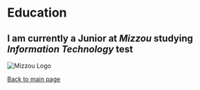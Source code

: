 # Education

## I am currently a Junior at _Mizzou_ studying _Information Technology_ test
![Mizzou Logo](mizzou1.png)

[Back to main page](README.md)
